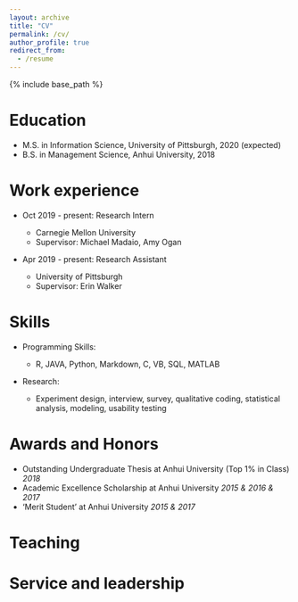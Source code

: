 ```yaml
---
layout: archive
title: "CV"
permalink: /cv/
author_profile: true
redirect_from:
  - /resume
---
```


{% include base_path %}

Education
======
* M.S. in Information Science, University of Pittsburgh, 2020 (expected)
* B.S. in Management Science, Anhui University, 2018

Work experience
======
* Oct 2019 - present: Research Intern
  * Carnegie Mellon University
  * Supervisor: Michael Madaio, Amy Ogan

* Apr 2019 - present: Research Assistant
  * University of Pittsburgh
  * Supervisor: Erin Walker
  
Skills
======
* Programming Skills: 
  * R, JAVA, Python, Markdown, C, VB, SQL, MATLAB 

* Research: 
  * Experiment design, interview, survey, qualitative coding, statistical analysis, modeling, usability testing
  
Awards and Honors
======
* Outstanding Undergraduate Thesis at Anhui University (Top 1% in Class) *2018* 
* Academic Excellence Scholarship at Anhui University *2015 & 2016 & 2017* 
* ‘Merit Student’ at Anhui University *2015 & 2017* 
  
Teaching
======
  
Service and leadership
======

